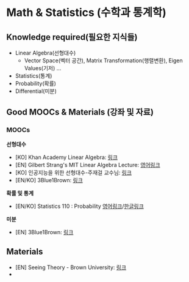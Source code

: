 # Math & Statistics (수학과 통계학)

## Knowledge required(필요한 지식들)
* Linear Algebra(선형대수)
  - Vector Space(벡터 공간), Matrix Transformation(행렬변환), Eigen Values(기저) ...
* Statistics(통계)
* Probability(확률)
* Differential(미분)


## Good MOOCs & Materials (강좌 및 자료)

### MOOCs

**선형대수**

* [KO] Khan Academy Linear Algebra: [링크](https://ko.khanacademy.org/math/linear-algebra)
* [EN] Gilbert Strang's MIT Linear Algebra Lecture: [영어링크](https://ocw.mit.edu/courses/mathematics/18-06-linear-algebra-spring-2010/index.htm)
* [KO] 인공지능을 위한 선형대수-주재걸 교수님: [링크](https://www.edwith.org/linearalgebra4ai)
* [EN/KO] 3Blue1Brown: [링크](https://www.youtube.com/watch?v=fNk_zzaMoSs&list=PLZHQObOWTQDPD3MizzM2xVFitgF8hE_ab)

**확률 및 통계**

* [EN/KO] Statistics 110 : Probability [영어링크](https://projects.iq.harvard.edu/stat110/home)/[한글링크](https://www.edwith.org/harvardprobability)

**미분**

* [EN] 3Blue1Brown: [링크](https://www.youtube.com/watch?v=WUvTyaaNkzM&list=PLZHQObOWTQDMsr9K-rj53DwVRMYO3t5Yr)

## Materials

* [EN] Seeing Theory - Brown University: [링크](http://students.brown.edu/seeing-theory/index.html#firstPage)
*
